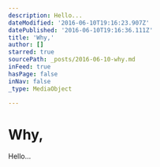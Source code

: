 ```yaml
---
description: Hello...
dateModified: '2016-06-10T19:16:23.907Z'
datePublished: '2016-06-10T19:16:36.111Z'
title: 'Why,'
author: []
starred: true
sourcePath: _posts/2016-06-10-why.md
inFeed: true
hasPage: false
inNav: false
_type: MediaObject

---
```

# Why,

Hello...